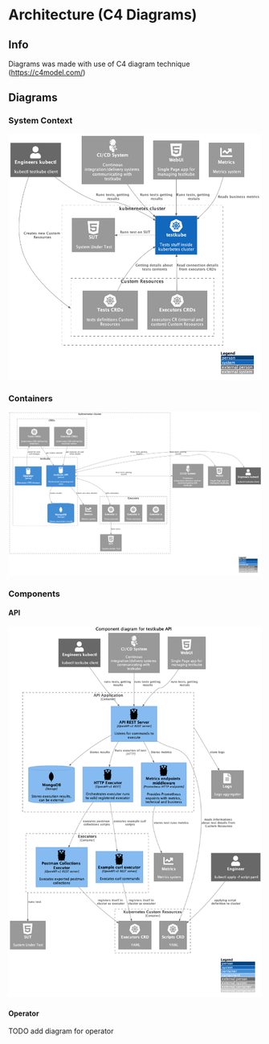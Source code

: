 # Architecture (C4 Diagrams)
## Info

Diagrams was made with use of C4 diagram technique 
(https://c4model.com/)

## Diagrams

### System Context 

![testkube system context diagram](img/system_context.png)

### Containers

![testkube container diagram](img/containers.png)

### Components

#### API 

![API](img/components_api.png)

#### Operator

TODO  add diagram for operator
